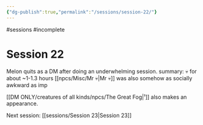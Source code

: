 ```yaml
---
{"dg-publish":true,"permalink":"/sessions/session-22/"}
---
```


#sessions #incomplete
# Session 22

Melon quits as a DM after doing an underwhelming session.
summary: 
💀 for about ~1-1.3 hours
[[npcs/Misc/Mr 💀\|Mr 💀]] was also somehow as socially awkward as imp

[[DM ONLY/creatures of all kinds/npcs/The Great Fog\|¹]] also makes an appearance.

Next session: [[sessions/Session 23\|Session 23]]